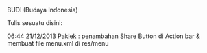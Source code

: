 BUDI (Budaya Indonesia)

Tulis sesuatu disini:

06:44 21/12/2013
Paklek : penambahan Share Button di Action bar & membuat file menu.xml di res/menu
